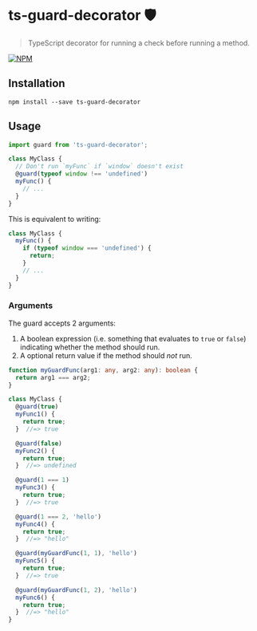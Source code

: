 # ts-guard-decorator 🛡

> TypeScript decorator for running a check before running a method.

[![NPM](https://nodei.co/npm/ts-guard-decorator.png?compact=true)](https://nodei.co/npm/ts-guard-decorator)


## Installation

```shell
npm install --save ts-guard-decorator
```


## Usage

```typescript
import guard from 'ts-guard-decorator';

class MyClass {
  // Don't run `myFunc` if `window` doesn't exist
  @guard(typeof window !== 'undefined')
  myFunc() {
    // ...
  }
}
```

This is equivalent to writing:

```typescript
class MyClass {
  myFunc() {
    if (typeof window === 'undefined') {
      return;
    }
    // ...
  }
}
```


### Arguments

The guard accepts 2 arguments:
1. A boolean expression (i.e. something that evaluates to `true` or `false`) indicating whether the method should run.
2. A optional return value if the method should _not_ run.

```typescript
function myGuardFunc(arg1: any, arg2: any): boolean {
  return arg1 === arg2;
}

class MyClass {
  @guard(true)
  myFunc1() {
    return true;
  }  //=> true

  @guard(false)
  myFunc2() {
    return true;
  }  //=> undefined

  @guard(1 === 1)
  myFunc3() {
    return true;
  }  //=> true

  @guard(1 === 2, 'hello')
  myFunc4() {
    return true;
  }  //=> "hello"

  @guard(myGuardFunc(1, 1), 'hello')
  myFunc5() {
    return true;
  }  //=> true

  @guard(myGuardFunc(1, 2), 'hello')
  myFunc6() {
    return true;
  }  //=> "hello"
}
```

